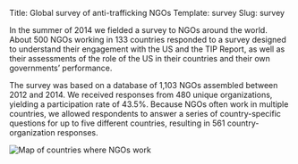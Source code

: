 Title: Global survey of anti-trafficking NGOs
Template: survey
Slug: survey

In the summer of 2014 we fielded a survey to NGOs around the world. About 500
NGOs working in 133 countries responded to a survey designed to understand
their engagement with the US and the TIP Report, as well as their assessments
of the role of the US in their countries and their own governments’
performance.

The survey was based on a database of 1,103 NGOs assembled between 2012 and
2014. We received responses from 480 unique organizations, yielding a
participation rate of 43.5%. Because NGOs often work in multiple
countries, we allowed respondents to answer a series of country-specific
questions for up to five different countries, resulting in 561 country-organization responses.

![Map of countries where NGOs work](/files/images/figureA1_1b_work_map.png)
